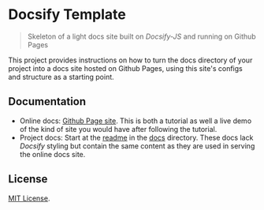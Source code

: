 # Docsify Template
> Skeleton of a light docs site built on _Docsify-JS_ and running on Github Pages

This project provides instructions on how to turn the docs directory of your project into a docs site hosted on Github Pages, using this site's configs and structure as a starting point.


## Documentation

- Online docs: [Github Page site](https://michaelcurrin.github.io/docsify-template/#/). This is both a tutorial as well a live demo of the kind of site you would have after following the tutorial.
- Project docs: Start at the [readme](/docs/README.md) in the [docs](/docs) directory. These docs lack _Docsify_ styling but contain the same content as they are used in serving the online docs site.


## License

[MIT License](/LICENSE).
